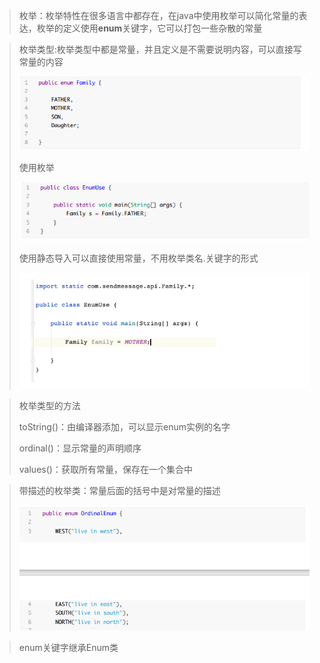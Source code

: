 > 枚举：枚举特性在很多语言中都存在，在java中使用枚举可以简化常量的表达，枚举的定义使用**enum**关键字，它可以打包一些杂散的常量

> 枚举类型:枚举类型中都是常量，并且定义是不需要说明内容，可以直接写常量的内容
>
> ![image-20210626093733704](image/image-20210626093733704.png)
>
> 使用枚举
>
> ![image-20210626093927594](image/image-20210626093927594.png)
>
> 使用静态导入可以直接使用常量，不用枚举类名.关键字的形式
>
> ![image-20210626094341643](image/image-20210626094341643.png)

> 枚举类型的方法
>
> toString()：由编译器添加，可以显示enum实例的名字
>
> ordinal()：显示常量的声明顺序
>
> values()：获取所有常量，保存在一个集合中

> 带描述的枚举类：常量后面的括号中是对常量的描述
>
> ![image-20210626094448082](image/image-20210626094448082.png)

> enum关键字继承Enum类